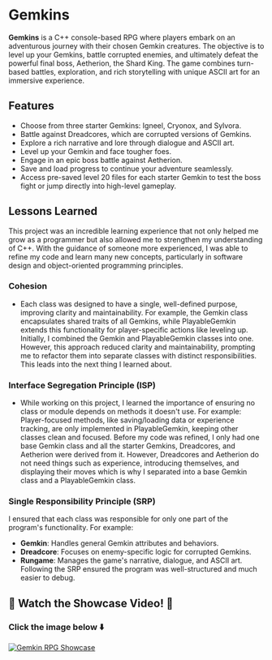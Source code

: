 # Gemkins
**Gemkins** is a C++ console-based RPG where players embark on an adventurous journey with their chosen Gemkin creatures. The objective is to level up your Gemkins, battle corrupted enemies, and ultimately defeat the powerful final boss, Aetherion, the Shard King. The game combines turn-based battles, exploration, and rich storytelling with unique ASCII art for an immersive experience.

## Features
- Choose from three starter Gemkins: Igneel, Cryonox, and Sylvora.
- Battle against Dreadcores, which are corrupted versions of Gemkins.
- Explore a rich narrative and lore through dialogue and ASCII art.
- Level up your Gemkin and face tougher foes.
- Engage in an epic boss battle against Aetherion.
- Save and load progress to continue your adventure seamlessly.
- Access pre-saved level 20 files for each starter Gemkin to test the boss fight or jump directly into high-level gameplay.

## Lessons Learned
This project was an incredible learning experience that not only helped me grow as a programmer but also allowed me to strengthen my understanding of C++. With the guidance of someone more experienced, I was able to refine my code and learn many new concepts, particularly in software design and object-oriented programming principles.

### Cohesion
- Each class was designed to have a single, well-defined purpose, improving clarity and maintainability. For example, the Gemkin class encapsulates shared traits of all Gemkins, while PlayableGemkin extends this functionality for player-specific actions like leveling up. Initially, I combined the Gemkin and PlayableGemkin classes into one. However, this approach reduced clarity and maintainability, prompting me to refactor them into separate classes with distinct responsibilities. This leads into the next thing I learned about.

### Interface Segregation Principle (ISP)
- While working on this project, I learned the importance of ensuring no class or module depends on methods it doesn't use. For example: Player-focused methods, like saving/loading data or experience tracking, are only implemented in PlayableGemkin, keeping other classes clean and focused. Before my code was refined, I only had one base Gemkin class and all the starter Gemkins, Dreadcores, and Aetherion were derived from it. However, Dreadcores and Aetherion do not need things such as experience, introducing themselves, and displaying their moves which is why I separated into a base Gemkin class and a PlayableGemkin class.

### Single Responsibility Principle (SRP)
I ensured that each class was responsible for only one part of the program's functionality. For example: 
- **Gemkin**: Handles general Gemkin attributes and behaviors.
- **Dreadcore**: Focuses on enemy-specific logic for corrupted Gemkins.
- **Rungame**: Manages the game's narrative, dialogue, and ASCII art.
Following the SRP ensured the program was well-structured and much easier to debug.

## 🌟 Watch the Showcase Video! 🌟 
### Click the image below ⬇️
[![Gemkin RPG Showcase](https://img.youtube.com/vi/ObiZO-Ur5SQ/0.jpg)](https://youtu.be/ObiZO-Ur5SQ)


